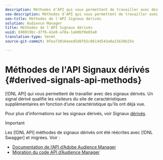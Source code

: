 ```yaml
---
description: Méthodes d’API qui vous permettent de travailler avec des signaux dérivés. Un signal dérivé qualifie les visiteurs du site de caractéristiques supplémentaires en fonction d’une caractéristique qu’ils ont déjà vue.
seo-description: Méthodes d’API qui vous permettent de travailler avec des signaux dérivés. Un signal dérivé qualifie les visiteurs du site de caractéristiques supplémentaires en fonction d’une caractéristique qu’ils ont déjà vue.
seo-title: Méthodes de l'API Signaux dérivés
solution: Audience Manager
title: Méthodes de l'API Signaux dérivés
uuid: 698019bc-d7f6-41e0-a78a-1ab0bf0e65a0
translation-type: tm+mt
source-git-commit: 0fea73016eeed5d6fb5c8614d543a0a21638b25e

---
```



# Méthodes de l'API Signaux dérivés {#derived-signals-api-methods}

[!DNL API] qui vous permettent de travailler avec des signaux dérivés. Un signal dérivé qualifie les visiteurs du site de caractéristiques supplémentaires en fonction d’une caractéristique qu’ils ont déjà vue.

<!-- c_separator.xml -->

Pour plus d’informations sur les signaux dérivés, voir Signaux [dérivés](../../features/derived-signals.md).

>[!IMPORTANT]
>
>Les [!DNL API] méthodes de signaux dérivés ont été réécrites avec [!DNL Swagger] et migrées. Voir :
>
>* [Documentation de l’API d’Adobe Audience Manager](https://bank.demdex.com/portal/swagger/index.html)
>* [Migration du code API d’Audience Manager](../../api/api-swagger-migration.md)